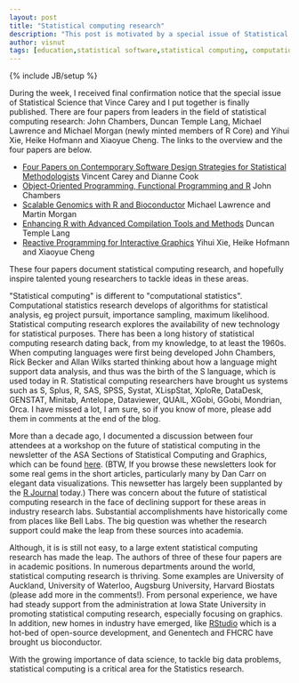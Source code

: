 ```yaml
---
layout: post
title: "Statistical computing research"
description: "This post is motivated by a special issue of Statistical Science"
author: visnut
tags: [education,statistical software,statistical computing, computational statistics,data visualization,interactive graphics,R,ggplot2,cranvas]
---
```


{% include JB/setup %}

During the week, I received final confirmation notice that the special issue of Statistical Science that Vince Carey and I put together is finally published. There are four papers from leaders in the field of statistical computing research: John Chambers, Duncan Temple Lang, Michael Lawrence and Michael Morgan (newly minted members of R Core) and Yihui Xie, Heike Hofmann and Xiaoyue Cheng. The links to the overview and the four papers are below. 

- [Four Papers on Contemporary Software Design Strategies for Statistical Methodologists](http://arxiv.org/abs/1409.8415) Vincent Carey and Dianne Cook
- [Object-Oriented Programming, Functional Programming and R](http://arxiv.org/abs/1409.3531) John Chambers
- [Scalable Genomics with R and Bioconductor](http://arxiv.org/abs/1409.2864) Michael Lawrence and Martin Morgan
- [Enhancing R with Advanced Compilation Tools and Methods](http://arxiv.org/abs/1409.3144) Duncan Temple Lang
- [Reactive Programming for Interactive Graphics](http://arxiv.org/abs/1409.7256) Yihui Xie, Heike Hofmann and Xiaoyue Cheng

These four papers document statistical computing research, and hopefully inspire talented young researchers to tackle ideas in these areas. 

"Statistical computing" is different to "computational statistics". Computational statistics research develops of algorithms for statistical analysis, eg project pursuit, importance sampling, maximum likelihood. Statistical computing research explores the availability of new technology for statistical purposes. There has been a long history of statistical computing research dating back, from my knowledge, to at least the 1960s. When computing languages were first being developed John Chambers, Rick Becker and Allan Wilks started thinking about how a language might support data analysis, and thus was the birth of the S language, which is used today in R. Statistical computing researchers have brought us systems such as S, Splus, R, SAS, SPSS, Systat, XLispStat, XploRe, DataDesk, GENSTAT, Minitab, Antelope, Dataviewer, QUAIL, XGobi, GGobi, Mondrian, Orca. I have missed a lot, I am sure, so if you know of more, please add them in comments at the end of the blog.

More than a decade ago, I documented a discussion between four attendees at a workshop on the future of statistical computing in the newsletter of the ASA Sections of Statistical Computing and Graphics, which can be found [here](http://stat-computing.org/newsletter/issues/scgn-13-1.pdf). (BTW, If you browse these newsletters look for some real gems in the short articles, particularly many by Dan Carr on elegant data visualizations. This newsetter has largely been supplanted by the [R Journal](http://journal.r-project.org/) today.) There was concern about the future of statistical computing research in the face of declining support for these areas in industry research labs. Substantial accomplishments have historically come from places like Bell Labs. The big question was whether the research support could make the leap from these sources into academia.  

Although, it is is still not easy, to a large extent statistical computing research has made the leap. The authors of three of these four papers are in academic positions.  In numerous departments around the world, statistical computing research is thriving. Some examples are University of Auckland, University of Waterloo, Augsburg University, Harvard Biostats (please add more in the comments!). From personal experience, we have had steady support from the administration at Iowa State University in promoting statistical computing research, especially focusing on graphics. In addition, new homes in industry have emerged,  like [RStudio](http://www.rstudio.com/) which is a hot-bed of open-source development,  and Genentech and FHCRC have brought us bioconductor. 

With the growing importance of data science, to tackle big data problems, statistical computing is a critical area for the Statistics research. 

